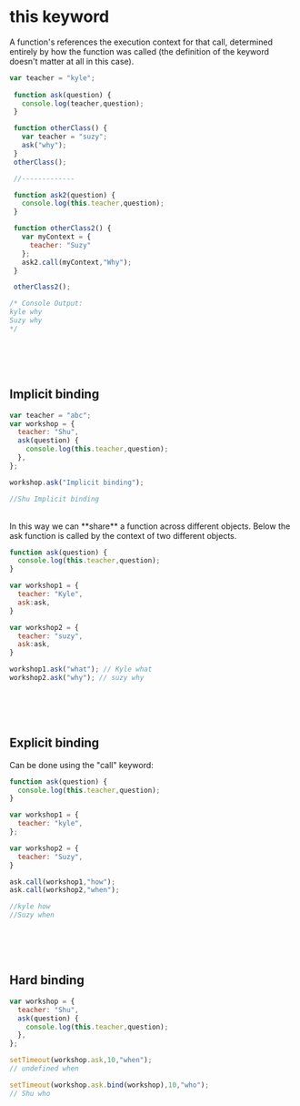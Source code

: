 # this keyword
A function's references the execution context for that call, determined entirely by how the function was called (the definition of the keyword doesn't matter at all in this case).

```javascript
var teacher = "kyle"; 
 
 function ask(question) {
   console.log(teacher,question);
 }

 function otherClass() {
   var teacher = "suzy";
   ask("why");
 }
 otherClass();

 //-------------

 function ask2(question) {
   console.log(this.teacher,question);
 }

 function otherClass2() {
   var myContext = {
     teacher: "Suzy"
   };
   ask2.call(myContext,"Why");
 }

 otherClass2(); 

/* Console Output:
kyle why
Suzy why
*/
```
</br></br></br>
## Implicit binding

```javascript
var teacher = "abc";
var workshop = {
  teacher: "Shu",
  ask(question) {
    console.log(this.teacher,question);
  },
};

workshop.ask("Implicit binding");

//Shu Implicit binding
```
</br>
In this way we can **share** a function across different objects. Below the ask function is called by the context of two different objects.

```javascript
function ask(question) {
  console.log(this.teacher,question);
}

var workshop1 = {
  teacher: "Kyle",
  ask:ask,
}

var workshop2 = {
  teacher: "suzy",
  ask:ask,
}

workshop1.ask("what"); // Kyle what
workshop2.ask("why"); // suzy why
```
</br></br></br>
## Explicit binding
Can be done using the "call" keyword:
```javascript
function ask(question) {
  console.log(this.teacher,question);
}

var workshop1 = {
  teacher: "kyle",
};

var workshop2 = {
  teacher: "Suzy",
}

ask.call(workshop1,"how");
ask.call(workshop2,"when");

//kyle how
//Suzy when
```
</br></br></br>
## Hard binding
```javascript
var workshop = {
  teacher: "Shu",
  ask(question) {
    console.log(this.teacher,question);
  },
};

setTimeout(workshop.ask,10,"when");
// undefined when

setTimeout(workshop.ask.bind(workshop),10,"who");
// Shu who 
```
